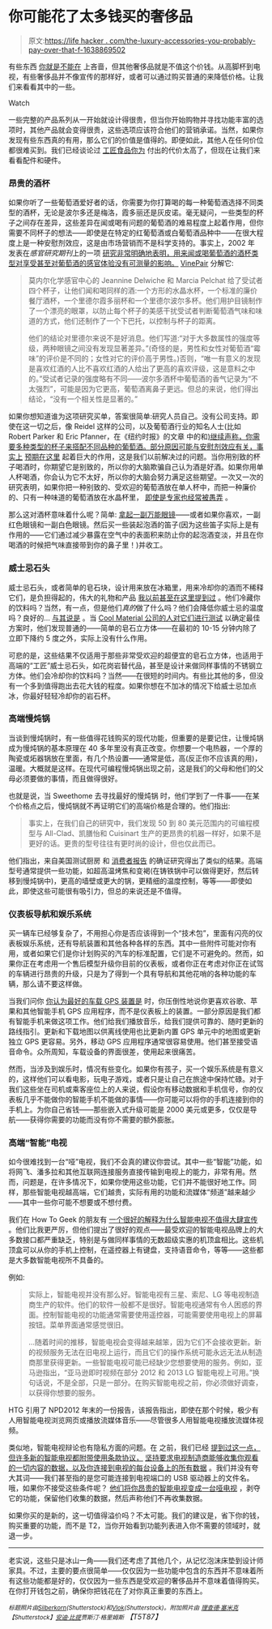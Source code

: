# 你可能花了太多钱买的奢侈品

> 原文:[https://life hacker . com/the-luxury-accessories-you-probably-pay-over-that-f-1638869502](https://lifehacker.com/the-luxury-accessories-youre-probably-paying-too-much-f-1638869502)

有些东西 [你就是不能在](https://lifehacker.com/what-items-arent-worth-cheaping-out-on-1638105745) 上吝啬，但其他奢侈品就是不值这个价钱。从高脚杯到电视，有些奢侈品并不像宣传的那样好，或者可以通过购买普通的来降低价格。让我们来看看其中的一些。

Watch

一些完整的产品系列从一开始就设计得很贵，但当你开始购物并寻找功能丰富的选项时，其他产品就会变得很贵，这些选项应该符合他们的营销承诺。当然，如果你发现有些东西真的有用，那么它们的价值是值得的。即便如此，其他人在任何价位都很难买到。我们已经谈论过 [工匠食品你为](https://lifehacker.com/the-artisanal-products-youre-paying-too-much-for-1620919807) 付出的代价太高了，但现在让我们来看看配件和硬件。

### 昂贵的酒杯

如果你听了一些葡萄酒爱好者的话，你需要为你打算喝的每一种葡萄酒选择不同类型的酒杯，无论是波尔多还是梅洛，霞多丽还是灰皮诺。毫无疑问，一些类型的杯子之间存在差异，这些差异在闻或喝有问题的葡萄酒的难易程度上起着作用，但你需要不同杯子的想法——即使是在特定的红葡萄酒或白葡萄酒品种中——在很大程度上是一种安慰剂效应，这是由市场营销而不是科学支持的。事实上，2002 年 发表在*感官研究期刊*上的一项 [研究非常明确地表明，用来闻或喝葡萄酒的酒杯类型对享受甚至对葡萄酒的感官体验没有可测量的影响。](http://www.tastingscience.info/publications/Glass_shape.pdf) [VinePair](http://vinepair.com/) 分解它:

> 莫内尔化学感官中心的 Jeannine Delwiche 和 Marcia Pelchat 给了受试者四个杯子，让他们闻和喝同样的酒:一个方形的水晶水杯，一个标准的廉价餐厅酒杯，一个里德尔霞多丽杯和一个里德尔波尔多杯。他们用护目镜制作了一个漂亮的眼罩，以防止每个杯子的美感干扰受试者判断葡萄酒气味和味道的方式，他们还制作了一个下巴托，以控制与杯子的距离。
> 
> 他们的结论对里德尔来说不是好消息。他们写道:“对于大多数属性的强度等级，两种眼镜之间没有发现显著差异。”(奇怪的是，男性和女性对葡萄酒“霉味”的评价是不同的；女性对它的评价高于男性。)否则，“唯一有意义的发现是喜欢红酒的人比不喜欢红酒的人给出了更高的喜欢评级，这是意料之中的。”受试者记录的强度略有不同——波尔多酒杯中葡萄酒的香气记录为“不太强烈”，可能是因为它更高，葡萄酒离鼻子更远。但总的来说，他们得出结论，“没有一个相关性是显著的。”

如果你想知道谁为这项研究买单，答案很简单:研究人员自己。没有公司支持。即使在这一切之后，像 Reidel 这样的公司，以及葡萄酒行业的知名人士(比如 Robert Parker 和 Eric Pfanner，在《纽约时报》的文章 中的和[)继续声称，你需要多种类型的杯子来搭配不同品种的葡萄酒。部分原因可能与安慰剂效应有关，事实上](http://www.nytimes.com/2012/12/08/dining/08iht-wine08.html?pagewanted=1&_r=1&) [预期在这里](https://lifehacker.com/why-your-taste-in-wine-changes-based-on-expectations-or-1550669509) 起着巨大的作用，这是我们以前解决过的问题。当你用别致的杯子喝酒时，你期望它是别致的，所以你的大脑欺骗自己认为酒是好酒。如果你用单人杯喝酒，你会认为它不太好，所以你的大脑会努力满足这些期望。一次又一次的研究表明，如果你把一种别致的、受欢迎的葡萄酒放在单人杯中，而把一种廉价的、只有一种味道的葡萄酒放在水晶杯里， [即使是专家也经常被愚弄](http://lifehacker.com/why-we-cant-tell-good-wine-from-bad-5990737) 。

那么这对酒杯意味着什么呢？简单: [拿起一副万能眼镜](http://vinepair.com/wine-101/wine-glass-guide/)——或者如果你喜欢，一副红色眼镜和一副白色眼镜。然后买一些装起泡酒的笛子(因为这些笛子实际上是有作用的——它们通过减少暴露在空气中的表面积来防止你的起泡酒变淡，并且在你喝酒的时候把气味直接带到你的鼻子里！)并收工。

### 威士忌石头

威士忌石头，或者简单的皂石块，设计用来放在冰箱里，用来冷却你的酒而不稀释它们，是负担得起的，伟大的礼物和产品 [我以前甚至在这里提到过](http://lifehacker.com/whiskey-stones-chill-fine-beverages-without-diluting-th-5827590) 。他们冷藏你的饮料吗？当然，有一点，但是他们*真的*做了什么吗？他们会降低你威士忌的温度吗？良好的... [与其说是](https://gizmodo.com/the-best-whiskey-stone-according-to-science-1541614813) 。当 [Cool Material 公司的人对它们进行测试](http://coolmaterial.com/feature/we-tested-a-bunch-of-whiskey-stones-to-see-which-were-the-best/) 以确定最佳方案时，他们发现普通的——简单的皂石立方体——在最初的 10-15 分钟内除了立即下降约 5 度之外，实际上没有什么作用。

可悲的是，这些结果不仅适用于那些非常受欢迎的超便宜的皂石立方体，也适用于高端的“工匠”威士忌石头，如花岗岩替代品，甚至是设计来做同样事情的不锈钢立方体。他们会冷却你的饮料吗？当然——在很短的时间内。有些比其他的多，但没有一个多到值得跑出去花大钱的程度。如果你想在不加冰的情况下给威士忌加点冰，你最好轻轻冷却你的岩石杯。

### 高端慢炖锅

当谈到慢炖锅时，有一些值得花钱购买的现代功能，但重要的是要记住，让慢炖锅成为慢炖锅的基本原理在 40 多年里没有真正改变。你想要一个电热器，一个厚的陶瓷或炻器锅放在里面，有几个热设置——通常是低，高(反正你不应该真的用)，温暖。大概就是这样。在现代可编程慢炖锅出现之前，这是我们的父母和他们的父母必须要做的事情，而且做得很好。

也就是说，当 Sweethome 去寻找最好的慢炖锅 时，他们学到了一件事——在某个价格点之后，慢炖锅就不再证明它们的高端价格是合理的。他们指出:

> 事实上，在我们自己的研究中，我们发现 50 到 80 美元范围内的可编程模型与 All-Clad、凯膳怡和 Cuisinart 生产的更昂贵的机器一样好，如果不是更好的话。更贵的型号往往有更时尚的设计，但也仅此而已。

他们指出，来自美国测试厨房 和 [消费者报告](http://www.consumerreports.org) 的确证研究得出了类似的结果。高端型号通常提供一些功能，如超高温烤焦和变褐(在铸铁锅中可以做得更好，然后转移到慢炖锅中)，更高的墙壁或更大的锅，更精细的温度控制，等等——即使如此，即使这些可能很有吸引力，但总的来说还是不值得。

### 仪表板导航和娱乐系统

买一辆车已经够复杂了，不用担心你是否应该得到一个“技术包”，里面有闪亮的仪表板娱乐系统，还有导航装置和其他各种各样的东西。其中一些附件可能对你有用，或者如果它们是你计划购买的汽车的标准配置，它们是不可避免的。然而，如果你正在考虑用一个售后模型升级你目前的仪表板，或者你正在考虑对你正在试驾的车辆进行昂贵的升级，只是为了得到一个具有导航和其他花哨的各种功能的车辆，那么请不要这样做。

当我们问你 [你认为最好的车载 GPS 装置是](https://lifehacker.com/five-best-car-gps-units-927206201) 时，你压倒性地说你更喜欢谷歌、苹果和其他智能手机 GPS 应用程序，而不是仪表板上的装置。一部分原因是我们都有智能手机来做这项工作。他们给我们播放音乐，给我们提供可靠的、随时更新的路线指引。更新和下载地图以供离线使用也比更新内置 GPS 单元中的地图或更新独立 GPS 更容易。另外，移动 GPS 应用程序通常很容易使用。他们甚至接受语音命令。众所周知，车载设备的界面很差，使用起来很痛苦。

然而，当涉及到娱乐时，情况有些变化。如果你有孩子，买一个娱乐系统是有意义的，这样他们可以看电影，玩电子游戏，或者只是让自己在旅途中保持忙碌。对于我们这些坐在司机或乘客座位上的人来说，假设你有移动数据和手机信号，你的仪表板几乎不能做你的智能手机不能做的事情——你可能可以将你的手机连接到你的手机上。为你自己省钱——那些嵌入式升级可能是 2000 美元或更多，仅仅是导航——获得你需要的功能而没有你不需要的额外膨胀。

### 高端“智能”电视

如今很难找到一台“哑”电视，我们不会真的建议你尝试。其中一些“智能”功能，如将网飞、潘多拉和其他互联网连接服务直接传输到电视上的能力，非常有用。然而，问题是，在许多情况下，如果你使用这些功能，它们并不能很好地工作。同样，那些智能电视越高端，它们越贵，实际有用的功能和流媒体“频道”越来越少——其中一些你可能不想要或不想付费。

我们在 How To Geek 的朋友有 [一个很好的解释为什么智能电视不值得大肆宣传](http://www.howtogeek.com/176392/smart-tvs-are-stupid-why-you-dont-really-want-a-smart-tv/) 。他们比我更严厉，但他们提出了很好的观点——最受欢迎的智能电视品牌上的大多数接口都严重缺乏，特别是与做同样事情的无数超级实惠的机顶盒相比。这些机顶盒可以从你的手机上控制，在遥控器上有键盘，支持语音命令，等等——这些都是大多数智能电视所不具备的。

例如:

> 实际上，智能电视并没有那么好。智能电视有三星、索尼、LG 等电视制造商生产的软件。他们的软件一般都不是很好。智能电视通常有令人困惑的界面。控制智能电视的功能通常需要使用遥控器，可能需要使用电视上的屏幕按钮。菜单界面通常感觉很旧。
> 
> ...随着时间的推移，智能电视会变得越来越笨，因为它们不会接收更新。新的视频服务无法在旧电视上运行，而且它们的操作系统可能永远无法从制造商那里获得更新。一些智能电视可能已经缺少您想要使用的服务。例如，亚马逊指出，“亚马逊即时视频在部分 2012 和 2013 LG 智能电视上可用。”换句话说，不是全部，只是一部分。在购买智能电视之前，你必须做好调查，以获得你想要的服务。

HTG 引用了 NPD2012 年末的一份报告，该报告指出，即使在那个时候，极少有人用智能电视浏览网页或播放流媒体音乐——尽管很多人用智能电视播放流媒体视频。

类似地，智能电视辩论也有隐私方面的问题。在 之前，我们已经 [提到过这一点，但许多新的智能电视都附带使用条款协议，](http://lifehacker.com/we-need-to-re-think-how-we-fight-for-privacy-1582572323) [坚持要求电视制造商能够收集你观看的一切内容的数据，以及你连接到电视的每台设备上的所有数据](http://entertainment.slashdot.org/story/14/05/21/1456206/declining-lgs-new-ad-friendly-privacy-policy-removes-features-from-smart-tvs) 。我们并没有夸大其词——我们甚至指的是您可能连接到电视端口的 USB 驱动器上的文件名。哦，如果你不接受这些条件呢？ [他们将你昂贵的智能电视变成一台哑电视](http://consumerist.com/2014/05/20/decline-new-privacy-policy-lg-will-dumb-down-your-smart-tv/) ，剥夺它的功能，保留他们收集的数据，然后声称他们不再收集数据。

如果你买的是新的，这一切值得溢价吗？不太可能。我们的建议是，省下你的钱，购买重要的功能，而不是 T2，当你开始看到功能列表进入你不需要的领域时，就退一步。

* * *

老实说，这些只是冰山一角——我们还考虑了其他几个，从记忆泡沫床垫到设计师家具。不过，主要的要点很简单——仅仅因为一些功能中包含的东西并不意味着所有这些功能都是好的，仅仅因为一些东西是受欢迎的奢侈品并不意味着值得购买。在你打开钱包之前，确保你把钱花在了对你真正重要的东西上。

<small>*标题照片由*</small>[<small>*Silberkorn*</small>](http://www.shutterstock.com/pic.mhtml?id=146484704&src=id)<small>*(Shutterstock)和*</small>[<small>*Vlok*</small>](http://www.shutterstock.com/pic.mhtml?id=178032959&src=id)<small>*(Shutterstock)。附加照片由*</small> [<small>*理查德·塞米克*</small>](http://www.shutterstock.com/pic.mhtml?id=129795455&src=id)<small>*【Shutterstock】*</small>[<small>*安迪·比提*</small>](https://www.flickr.com/photos/andybeatty/4719485166)<small></small>*<small>*贾斯汀·格里姆斯*</small> 【T5T87】*